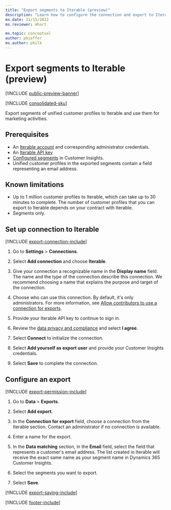 ```yaml
---
title: "Export segments to Iterable (preview)"
description: "Learn how to configure the connection and export to Iterable."
ms.date: 11/15/2022
ms.reviewer: mhart

ms.topic: conceptual
author: pkieffer
ms.author: philk
---
```


# Export segments to Iterable (preview)

[!INCLUDE [public-preview-banner](includes/public-preview-banner.md)]

[!INCLUDE [consolidated-sku](./includes/consolidated-sku.md)]

Export segments of unified customer profiles to Iterable and use them for marketing activities.

## Prerequisites

- An [Iterable account](https://iterable.com/) and corresponding administrator credentials.
- An [Iterable API key](https://support.iterable.com/hc/en-us/articles/360043464871)
- [Configured segments](segments.md) in Customer Insights.
- Unified customer profiles in the exported segments contain a field representing an email address.

## Known limitations

- Up to 1 million customer profiles to Iterable, which can take up to 30 minutes to complete. The number of customer profiles that you can export to Iterable depends on your contract with Iterable.
- Segments only.

## Set up connection to Iterable

[!INCLUDE [export-connection-include](includes/export-connection-admn.md)]

1. Go to **Settings** > **Connections**.

1. Select **Add connection** and choose **Iterable**.

1. Give your connection a recognizable name in the **Display name** field. The name and the type of the connection describe this connection. We recommend choosing a name that explains the purpose and target of the connection.

1. Choose who can use this connection. By default, it's only administrators. For more information, see [Allow contributors to use a connection for exports](connections.md#allow-contributors-to-use-a-connection-for-exports).

1. Provide your Iterable API key to continue to sign in.

1. Review the [data privacy and compliance](connections.md#data-privacy-and-compliance) and select **I agree**.

1. Select **Connect** to initialize the connection.

1. Select **Add yourself as export user** and provide your Customer Insights credentials.

1. Select **Save** to complete the connection.

## Configure an export

[!INCLUDE [export-permission-include](includes/export-permission.md)]

1. Go to **Data** > **Exports**.

1. Select **Add export**.

1. In the **Connection for export** field, choose a connection from the Iterable section. Contact an administrator if no connection is available.

1. Enter a name for the export.

1. In the **Data matching** section, in the **Email** field, select the field that represents a customer's email address. The list created in Iterable will receive the exact same name as your segment name in Dynamics 365 Customer Insights.

1. Select the segments you want to export.

1. Select **Save**.

[!INCLUDE [export-saving-include](includes/export-saving.md)]

[!INCLUDE [footer-include](includes/footer-banner.md)]

